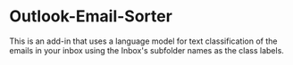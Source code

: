 # Outlook-Email-Sorter
This is an add-in that uses a language model for text classification of the emails in your inbox using the Inbox's subfolder names as the class labels.

